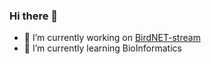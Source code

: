 ### Hi there 👋

- 🔭 I’m currently working on [BirdNET-stream](https://github.com/UncleSamulus/BirdNET-stream)
- 🌱 I’m currently learning BioInformatics
<!-- - 👯 I’m looking to collaborate on ...-->
<!-- - 🤔 I’m looking for help with ...-->
<!-- - 💬 Ask me about ...
- 📫 How to reach me: ...
- 😄 Pronouns: ...
- ⚡ Fun fact: ...
-->
